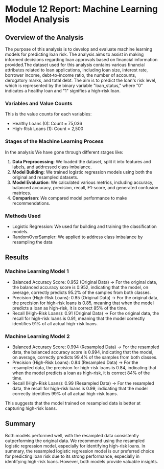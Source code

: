 # Module 12 Report: Machine Learning Model Analysis

## Overview of the Analysis
The purpose of this analysis is to develop and evaluate machine learning models for predicting loan risk. The analysis aims to assist in making informed decisions regarding loan approvals based on financial information provided.The dataset used for this analysis contains various financial attributes related to loan applications, including loan size, interest rate, borrower income, debt-to-income ratio, the number of accounts, derogatory marks, and total debt. The aim is to predict the loan's risk level, which is represented by the binary variable "loan_status," where "0" indicates a healthy loan and "1" signifies a high-risk loan.

### Variables and Value Counts
This is the value counts for each variables:

- Healthy Loans (0): Count = 75,036
- High-Risk Loans (1): Count = 2,500

### Stages of the Machine Learning Process
In the analysis We have gone through different stages like:

1. **Data Preprocessing**: We loaded the dataset, split it into features and labels, and addressed class imbalance.
2. **Model Building**: We trained logistic regression models using both the original and resampled datasets.
3. **Model Evaluation**: We calculated various metrics, including accuracy, balanced accuracy, precision, recall, F1-score, and generated confusion matrices.
4. **Comparison**: We compared model performance to make recommendations.


### Methods Used
- Logistic Regression: We used for building and training the classification models.
- RandomOverSampler: We applied to address class imbalance by resampling the data

## Results

### Machine Learning Model 1

- Balanced Accuracy Score: 0.952 (Original Data) -> For the original data, the balanced accuracy score is 0.952, indicating that the model, on average, correctly predicts 95.2% of the samples from both classes.
- Precision (High-Risk Loans): 0.85 (Original Data) -> For the original data, the precision for high-risk loans is 0.85, meaning that when the model predicts a loan as high-risk, it is correct 85% of the time.
- Recall (High-Risk Loans): 0.91 (Original Data) ->  For the original data, the recall for high-risk loans is 0.91, meaning that the model correctly identifies 91% of all actual high-risk loans.

### Machine Learning Model 2

- Balanced Accuracy Score:  0.994 (Resampled Data) -> For the resampled data, the balanced accuracy score is 0.994, indicating that the model, on average, correctly predicts 99.4% of the samples from both classes. 
- Precision (High-Risk Loans): 0.84 (Resampled Data) -> For the resampled data, the precision for high-risk loans is 0.84, indicating that when the model predicts a loan as high-risk, it is correct 84% of the time.
- Recall (High-Risk Loans):  0.99 (Resampled Data) -> For the resampled data, the recall for high-risk loans is 0.99, indicating that the model correctly identifies 99% of all actual high-risk loans.

This suggests that the model trained on resampled data is better at capturing high-risk loans.

## Summary

Both models performed well, with the resampled data consistently outperforming the original data. We recommend using the resampled logistic regression model, especially for identifying high-risk loans. In summary, the resampled logistic regression model is our preferred choice for predicting loan risk due to its strong performance, especially in identifying high-risk loans. However, both models provide valuable insights.
